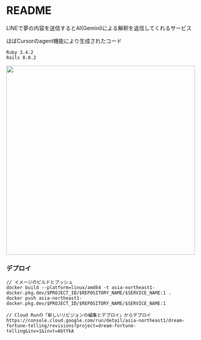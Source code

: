 # README

LINEで夢の内容を送信するとAI(Gemini)による解釈を返信してくれるサービス

ほぼCursorのagent機能により生成されたコード

```
Ruby 3.4.2
Rails 8.0.2
```

<img src="https://github.com/user-attachments/assets/0d14585f-34d2-4b91-abd2-075d2c198c48" width="500">


### デプロイ
```
// イメージのビルドとプッシュ
docker build --platform=linux/amd64 -t asia-northeast1-docker.pkg.dev/$PROJECT_ID/$REPOSITORY_NAME/$SERVICE_NAME:1 .
docker push asia-northeast1-docker.pkg.dev/$PROJECT_ID/$REPOSITORY_NAME/$SERVICE_NAME:1

// Cloud Runの「新しいリビジョンの編集とデプロイ」からデプロイ
https://console.cloud.google.com/run/detail/asia-northeast1/dream-fortune-telling/revisions?project=dream-fortune-telling&inv=1&invt=AbtYkA
```
